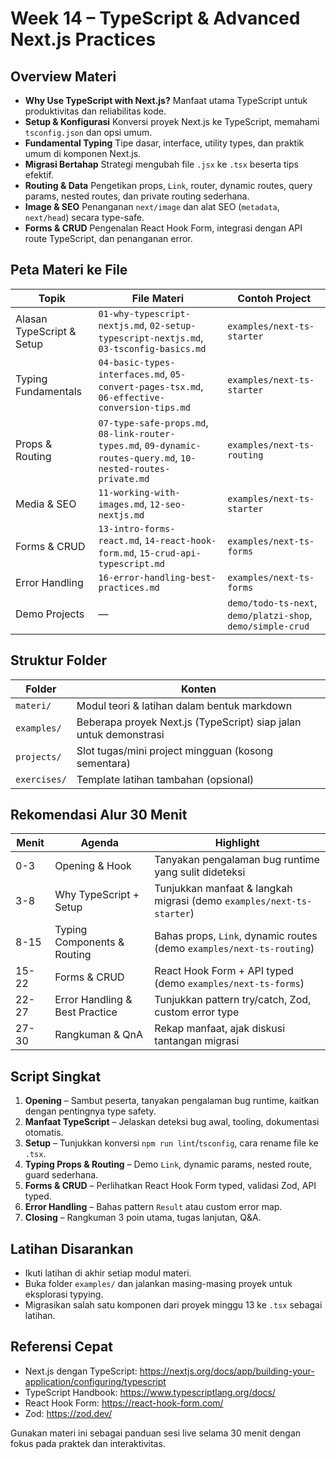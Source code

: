 # Week 14 – TypeScript & Advanced Next.js Practices

## Overview Materi
- **Why Use TypeScript with Next.js?** Manfaat utama TypeScript untuk produktivitas dan reliabilitas kode.
- **Setup & Konfigurasi** Konversi proyek Next.js ke TypeScript, memahami `tsconfig.json` dan opsi umum.
- **Fundamental Typing** Tipe dasar, interface, utility types, dan praktik umum di komponen Next.js.
- **Migrasi Bertahap** Strategi mengubah file `.jsx` ke `.tsx` beserta tips efektif.
- **Routing & Data** Pengetikan props, `Link`, router, dynamic routes, query params, nested routes, dan private routing sederhana.
- **Image & SEO** Penanganan `next/image` dan alat SEO (`metadata`, `next/head`) secara type-safe.
- **Forms & CRUD** Pengenalan React Hook Form, integrasi dengan API route TypeScript, dan penanganan error.


## Peta Materi ke File
| Topik | File Materi | Contoh Project |
| --- | --- | --- |
| Alasan TypeScript & Setup | `01-why-typescript-nextjs.md`, `02-setup-typescript-nextjs.md`, `03-tsconfig-basics.md` | `examples/next-ts-starter` |
| Typing Fundamentals | `04-basic-types-interfaces.md`, `05-convert-pages-tsx.md`, `06-effective-conversion-tips.md` | `examples/next-ts-starter` |
| Props & Routing | `07-type-safe-props.md`, `08-link-router-types.md`, `09-dynamic-routes-query.md`, `10-nested-routes-private.md` | `examples/next-ts-routing` |
| Media & SEO | `11-working-with-images.md`, `12-seo-nextjs.md` | `examples/next-ts-starter` |
| Forms & CRUD | `13-intro-forms-react.md`, `14-react-hook-form.md`, `15-crud-api-typescript.md` | `examples/next-ts-forms` |
| Error Handling | `16-error-handling-best-practices.md` | `examples/next-ts-forms` |
| Demo Projects | — | `demo/todo-ts-next`, `demo/platzi-shop`, `demo/simple-crud` |

## Struktur Folder
| Folder | Konten |
| --- | --- |
| `materi/` | Modul teori & latihan dalam bentuk markdown |
| `examples/` | Beberapa proyek Next.js (TypeScript) siap jalan untuk demonstrasi |
| `projects/` | Slot tugas/mini project mingguan (kosong sementara) |
| `exercises/` | Template latihan tambahan (opsional) |

## Rekomendasi Alur 30 Menit
| Menit | Agenda | Highlight |
| --- | --- | --- |
| 0-3 | Opening & Hook | Tanyakan pengalaman bug runtime yang sulit dideteksi |
| 3-8 | Why TypeScript + Setup | Tunjukkan manfaat & langkah migrasi (demo `examples/next-ts-starter`) |
| 8-15 | Typing Components & Routing | Bahas props, `Link`, dynamic routes (demo `examples/next-ts-routing`) |
| 15-22 | Forms & CRUD | React Hook Form + API typed (demo `examples/next-ts-forms`) |
| 22-27 | Error Handling & Best Practice | Tunjukkan pattern try/catch, Zod, custom error type |
| 27-30 | Rangkuman & QnA | Rekap manfaat, ajak diskusi tantangan migrasi |

## Script Singkat
1. **Opening** – Sambut peserta, tanyakan pengalaman bug runtime, kaitkan dengan pentingnya type safety.
2. **Manfaat TypeScript** – Jelaskan deteksi bug awal, tooling, dokumentasi otomatis.
3. **Setup** – Tunjukkan konversi `npm run lint`/`tsconfig`, cara rename file ke `.tsx`.
4. **Typing Props & Routing** – Demo `Link`, dynamic params, nested route, guard sederhana.
5. **Forms & CRUD** – Perlihatkan React Hook Form typed, validasi Zod, API typed.
6. **Error Handling** – Bahas pattern `Result` atau custom error map.
7. **Closing** – Rangkuman 3 poin utama, tugas lanjutan, Q&A.

## Latihan Disarankan
- Ikuti latihan di akhir setiap modul materi.
- Buka folder `examples/` dan jalankan masing-masing proyek untuk eksplorasi typying.
- Migrasikan salah satu komponen dari proyek minggu 13 ke `.tsx` sebagai latihan.

## Referensi Cepat
- Next.js dengan TypeScript: https://nextjs.org/docs/app/building-your-application/configuring/typescript
- TypeScript Handbook: https://www.typescriptlang.org/docs/
- React Hook Form: https://react-hook-form.com/
- Zod: https://zod.dev/

Gunakan materi ini sebagai panduan sesi live selama 30 menit dengan fokus pada praktek dan interaktivitas.
